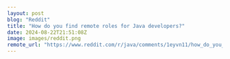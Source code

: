 ```yaml
---
layout: post
blog: "Reddit"
title: "How do you find remote roles for Java developers?"
date: 2024-08-22T21:51:08Z
image: images/reddit.png
remote_url: "https://www.reddit.com/r/java/comments/1eyvn11/how_do_you_find_remote_roles_for_java_developers/"
---
```


